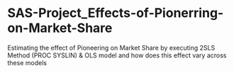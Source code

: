 # SAS-Project_Effects-of-Pionerring-on-Market-Share
Estimating the effect of Pioneering on Market Share by executing 2SLS Method (PROC SYSLIN) &amp; OLS model and how does this effect vary across these models
